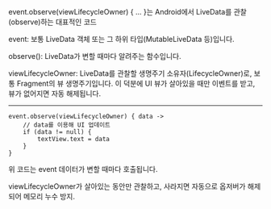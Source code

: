 <p>event.observe(viewLifecycleOwner) { ... }는 Android에서 LiveData를 관찰(observe)하는 대표적인 코드</p>
<p>event: 보통 LiveData 객체 또는 그 하위 타입(MutableLiveData 등)입니다.</p>
<p>observe(): LiveData가 변할 때마다 알려주는 함수입니다.</p>
<p>viewLifecycleOwner: LiveData를 관찰할 생명주기 소유자(LifecycleOwner)로, 보통 Fragment의 뷰 생명주기입니다. 이 덕분에 UI 뷰가 살아있을 때만 이벤트를 받고, 뷰가 없어지면 자동 해제됩니다.</p>
<hr />
<pre><code class="language-java">event.observe(viewLifecycleOwner) { data -&gt;
    // data를 이용해 UI 업데이트
    if (data != null) {
        textView.text = data
    }
}</code></pre>
<p>위 코드는 event 데이터가 변할 때마다 호출됩니다.</p>
<p>viewLifecycleOwner가 살아있는 동안만 관찰하고, 사라지면 자동으로 옵저버가 해제되어 메모리 누수 방지.</p>